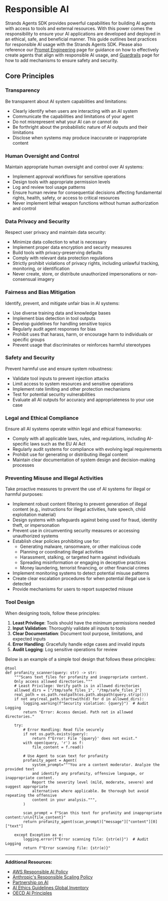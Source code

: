 # Responsible AI

Strands Agents SDK provides powerful capabilities for building AI agents with access to tools and external resources. With this power comes the responsibility to ensure your AI applications are developed and deployed in an ethical, safe, and beneficial manner. This guide outlines best practices for responsible AI usage with the Strands Agents SDK. Please also reference our [Prompt Engineering](../prompt-engineering/) page for guidance on how to effectively create agents that align with responsible AI usage, and [Guardrails](../guardrails/) page for how to add mechanisms to ensure safety and security.

## Core Principles

### Transparency

Be transparent about AI system capabilities and limitations:

- Clearly identify when users are interacting with an AI system
- Communicate the capabilities and limitations of your agent
- Do not misrepresent what your AI can or cannot do
- Be forthright about the probabilistic nature of AI outputs and their limitations
- Disclose when systems may produce inaccurate or inappropriate content

### Human Oversight and Control

Maintain appropriate human oversight and control over AI systems:

- Implement approval workflows for sensitive operations
- Design tools with appropriate permission levels
- Log and review tool usage patterns
- Ensure human review for consequential decisions affecting fundamental rights, health, safety, or access to critical resources
- Never implement lethal weapon functions without human authorization and control

### Data Privacy and Security

Respect user privacy and maintain data security:

- Minimize data collection to what is necessary
- Implement proper data encryption and security measures
- Build tools with privacy-preserving defaults
- Comply with relevant data protection regulations
- Strictly prohibit violations of privacy rights, including unlawful tracking, monitoring, or identification
- Never create, store, or distribute unauthorized impersonations or non-consensual imagery

### Fairness and Bias Mitigation

Identify, prevent, and mitigate unfair bias in AI systems:

- Use diverse training data and knowledge bases
- Implement bias detection in tool outputs
- Develop guidelines for handling sensitive topics
- Regularly audit agent responses for bias
- Prohibit uses that harass, harm, or encourage harm to individuals or specific groups
- Prevent usage that discriminates or reinforces harmful stereotypes

### Safety and Security

Prevent harmful use and ensure system robustness:

- Validate tool inputs to prevent injection attacks
- Limit access to system resources and sensitive operations
- Implement rate limiting and other protection mechanisms
- Test for potential security vulnerabilities
- Evaluate all AI outputs for accuracy and appropriateness to your use case

### Legal and Ethical Compliance

Ensure all AI systems operate within legal and ethical frameworks:

- Comply with all applicable laws, rules, and regulations, including AI-specific laws such as the EU AI Act
- Regularly audit systems for compliance with evolving legal requirements
- Prohibit use for generating or distributing illegal content
- Maintain clear documentation of system design and decision-making processes

### Preventing Misuse and Illegal Activities

Take proactive measures to prevent the use of AI systems for illegal or harmful purposes:

- Implement robust content filtering to prevent generation of illegal content (e.g., instructions for illegal activities, hate speech, child exploitation material)
- Design systems with safeguards against being used for fraud, identity theft, or impersonation
- Prevent use in circumventing security measures or accessing unauthorized systems
- Establish clear policies prohibiting use for:
  - Generating malware, ransomware, or other malicious code
  - Planning or coordinating illegal activities
  - Harassment, stalking, or targeted harm against individuals
  - Spreading misinformation or engaging in deceptive practices
  - Money laundering, terrorist financing, or other financial crimes
- Implement monitoring systems to detect potential misuse patterns
- Create clear escalation procedures for when potential illegal use is detected
- Provide mechanisms for users to report suspected misuse

### Tool Design

When designing tools, follow these principles:

1. **Least Privilege**: Tools should have the minimum permissions needed
1. **Input Validation**: Thoroughly validate all inputs to tools
1. **Clear Documentation**: Document tool purpose, limitations, and expected inputs
1. **Error Handling**: Gracefully handle edge cases and invalid inputs
1. **Audit Logging**: Log sensitive operations for review

Below is an example of a simple tool design that follows these principles:

```
@tool
def profanity_scanner(query: str) -> str:
    """Scans text files for profanity and inappropriate content.
    Only access allowed directories."""
    # Least Privilege: Verify path is in allowed directories
    allowed_dirs = ["/tmp/safe_files_1", "/tmp/safe_files_2"]
    real_path = os.path.realpath(os.path.abspath(query.strip()))
    if not any(real_path.startswith(d) for d in allowed_dirs):
        logging.warning(f"Security violation: {query}")  # Audit Logging
        return "Error: Access denied. Path not in allowed directories."

    try:
        # Error Handling: Read file securely
        if not os.path.exists(query):
            return f"Error: File '{query}' does not exist."
        with open(query, 'r') as f:
            file_content = f.read()

        # Use Agent to scan text for profanity
        profanity_agent = Agent(
            system_prompt="""You are a content moderator. Analyze the provided text
            and identify any profanity, offensive language, or inappropriate content.
            Report the severity level (mild, moderate, severe) and suggest appropriate
            alternatives where applicable. Be thorough but avoid repeating the offensive
            content in your analysis.""",
        )

        scan_prompt = f"Scan this text for profanity and inappropriate content:\n\n{file_content}"
        return profanity_agent(scan_prompt)["message"]["content"][0]["text"]

    except Exception as e:
        logging.error(f"Error scanning file: {str(e)}")  # Audit Logging
        return f"Error scanning file: {str(e)}"

```

______________________________________________________________________

**Additional Resources:**

- [AWS Responsible AI Policy](https://aws.amazon.com/ai/responsible-ai/policy/)
- [Anthropic's Responsible Scaling Policy](https://www.anthropic.com/news/anthropics-responsible-scaling-policy)
- [Partnership on AI](https://partnershiponai.org/)
- [AI Ethics Guidelines Global Inventory](https://inventory.algorithmwatch.org/)
- [OECD AI Principles](https://www.oecd.org/digital/artificial-intelligence/ai-principles/)
